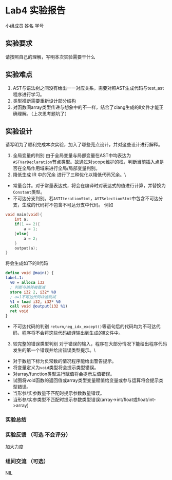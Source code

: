 # Lab4 实验报告

小组成员 姓名 学号

## 实验要求

请按照自己的理解，写明本次实验需要干什么

## 实验难点

1. AST与语法树之间没有给出一一对应关系，需要对照AST生成代码与test_ast程序进行学习。
2. 类型推断需要重新设计部分结构
3. 对函数间array类型传递与想象中的不一样，结合了clang生成的ll文件才能正确理解。（上次思考题坑了）

## 实验设计

请写明为了顺利完成本次实验，加入了哪些亮点设计，并对这些设计进行解释。

1. 全局变量的判别
由于全局变量与局部变量在AST中均表达为`ASTVarDeclaration`节点类型。故通过对scope维护的栈，判断当前插入点是否在全局作用域来进行全局/局部变量判别。
2. 降低生成 IR 中的冗余
进行了三种优化以降低代码冗余。\
- 常量合并。对于常量表达式，将会在编译时对表达式的值进行计算，并替换为`Constant`类型。
- 不可达分支判别。若`ASTIterationStmt`，`ASTSelectionStmt`中包含不可达分支，生成的代码将不包含不可达分支中代码。
例如
```c
void main(void){
    int a;
    if(1 == 2){
        a = 1;
    }else{
        a = 2;
    }
    output(a);
}
```
将会生成如下的ll代码
```llvm
define void @main() {
label.1:
  %0 = alloca i32
  ; 判断与跳转被裁减
  store i32 2, i32* %0
  ; a=1不可达代码块被裁减
  %1 = load i32, i32* %0
  call void @output(i32 %1)
  ret void
}
```
- 不可达代码的判别
`return`,`neg_idx_except()`等语句后的代码均为不可达代码，程序将不会将这些代码编译输出到生成的ll文件中。
3. 较完整的错误类型判别
对于错误的输入，程序在大部分情况下能给出程序代码发生的第一个错误并给出错误类型提示。\
- 对于数组下标为负常数的情况程序能给出警告提示。
- 将变量定义为`void`类型将会提示类型错误。
- 对array/function类型进行赋值将会提示左值错误。
- 试图将void函数的返回值或array类型变量赋值给变量或参与运算将会提示类型错误。
- 当形参/实参数量不匹配时提示参数数量错误。
- 当形参/实参类型不匹配时提示参数类型错误(array->int/float或float/int->array)

### 实验总结



### 实验反馈 （可选 不会评分）

加大力度

### 组间交流 （可选）

NIL
